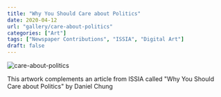 ```yaml
---
title: "Why You Should Care about Politics"
date: 2020-04-12
url: "gallery/care-about-politics"
categories: ["Art"]
tags: ["Newspaper Contributions", "ISSIA", "Digital Art"]
draft: false
---
```


![care-about-politics](/images/post/2020/ISSIA/care-about-politics.png)

This artwork complements an article from ISSIA called "Why You Should Care about Politics" by Daniel Chung
